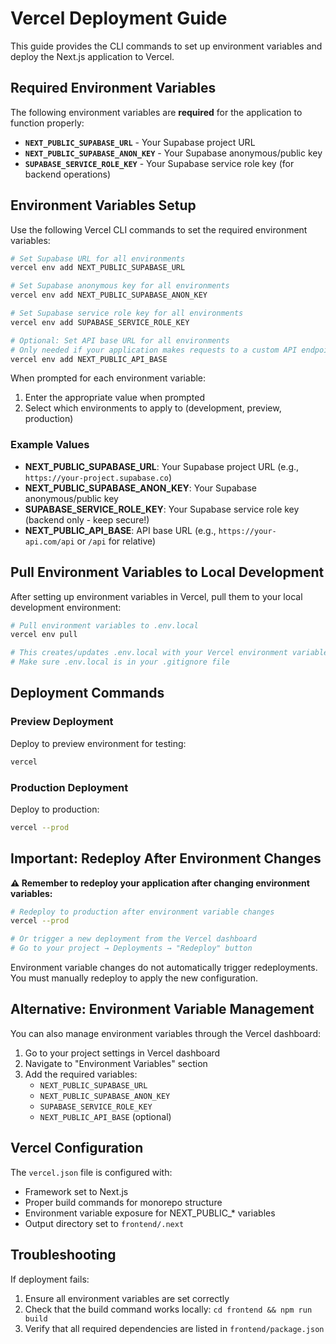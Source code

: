 # Vercel Deployment Guide

This guide provides the CLI commands to set up environment variables and deploy the Next.js application to Vercel.

## Required Environment Variables

The following environment variables are **required** for the application to function properly:

- **`NEXT_PUBLIC_SUPABASE_URL`** - Your Supabase project URL
- **`NEXT_PUBLIC_SUPABASE_ANON_KEY`** - Your Supabase anonymous/public key  
- **`SUPABASE_SERVICE_ROLE_KEY`** - Your Supabase service role key (for backend operations)

## Environment Variables Setup

Use the following Vercel CLI commands to set the required environment variables:

```bash
# Set Supabase URL for all environments
vercel env add NEXT_PUBLIC_SUPABASE_URL

# Set Supabase anonymous key for all environments  
vercel env add NEXT_PUBLIC_SUPABASE_ANON_KEY

# Set Supabase service role key for all environments
vercel env add SUPABASE_SERVICE_ROLE_KEY

# Optional: Set API base URL for all environments
# Only needed if your application makes requests to a custom API endpoint (e.g., serverless functions or external backend)
vercel env add NEXT_PUBLIC_API_BASE
```

When prompted for each environment variable:
1. Enter the appropriate value when prompted
2. Select which environments to apply to (development, preview, production)

### Example Values

- **NEXT_PUBLIC_SUPABASE_URL**: Your Supabase project URL (e.g., `https://your-project.supabase.co`)
- **NEXT_PUBLIC_SUPABASE_ANON_KEY**: Your Supabase anonymous/public key
- **SUPABASE_SERVICE_ROLE_KEY**: Your Supabase service role key (backend only - keep secure!)
- **NEXT_PUBLIC_API_BASE**: API base URL (e.g., `https://your-api.com/api` or `/api` for relative)

## Pull Environment Variables to Local Development

After setting up environment variables in Vercel, pull them to your local development environment:

```bash
# Pull environment variables to .env.local
vercel env pull

# This creates/updates .env.local with your Vercel environment variables
# Make sure .env.local is in your .gitignore file
```

## Deployment Commands

### Preview Deployment
Deploy to preview environment for testing:
```bash
vercel
```

### Production Deployment  
Deploy to production:
```bash
vercel --prod
```

## Important: Redeploy After Environment Changes

**⚠️ Remember to redeploy your application after changing environment variables:**

```bash
# Redeploy to production after environment variable changes
vercel --prod

# Or trigger a new deployment from the Vercel dashboard
# Go to your project → Deployments → "Redeploy" button
```

Environment variable changes do not automatically trigger redeployments. You must manually redeploy to apply the new configuration.

## Alternative: Environment Variable Management

You can also manage environment variables through the Vercel dashboard:

1. Go to your project settings in Vercel dashboard
2. Navigate to "Environment Variables" section
3. Add the required variables:
   - `NEXT_PUBLIC_SUPABASE_URL`
   - `NEXT_PUBLIC_SUPABASE_ANON_KEY`
   - `SUPABASE_SERVICE_ROLE_KEY`
   - `NEXT_PUBLIC_API_BASE` (optional)

## Vercel Configuration

The `vercel.json` file is configured with:
- Framework set to Next.js
- Proper build commands for monorepo structure
- Environment variable exposure for NEXT_PUBLIC_* variables
- Output directory set to `frontend/.next`

## Troubleshooting

If deployment fails:
1. Ensure all environment variables are set correctly
2. Check that the build command works locally: `cd frontend && npm run build`
3. Verify that all required dependencies are listed in `frontend/package.json`